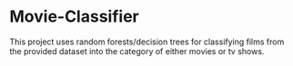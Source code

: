 # Movie-Classifier
This project uses random forests/decision trees for classifying films from the provided dataset into the category of either movies or tv shows.
